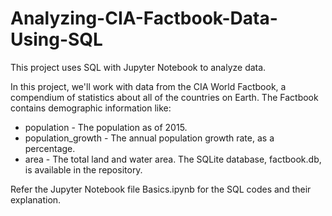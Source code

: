# Analyzing-CIA-Factbook-Data-Using-SQL
This project uses SQL with Jupyter Notebook to analyze data.

In this project, we'll work with data from the CIA World Factbook, a compendium of statistics about all of the countries on Earth. The Factbook contains demographic information like:
- population - The population as of 2015.
- population_growth - The annual population growth rate, as a percentage.
- area - The total land and water area.
The SQLite database, factbook.db, is available in the repository.

Refer the Jupyter Notebook file Basics.ipynb for the SQL codes and their explanation.
